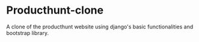 # Producthunt-clone
A clone of the producthunt website using django's basic functionalities and bootstrap library.
